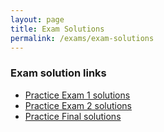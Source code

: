 ```yaml
---
layout: page
title: Exam Solutions
permalink: /exams/exam-solutions
---
```


### Exam solution links

* [Practice Exam 1 solutions](practice-exam1-soln.pdf)
* [Practice Exam 2 solutions](practice-exam2-soln.pdf)
* [Practice Final solutions](practice-final-soln.pdf)
